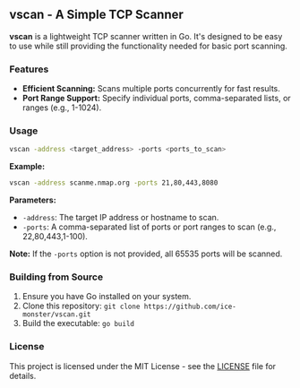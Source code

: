 ## vscan - A Simple TCP Scanner

**vscan** is a lightweight TCP scanner written in Go. It's designed to be easy to use while still providing the functionality needed for basic port scanning.

### Features

  * **Efficient Scanning:** Scans multiple ports concurrently for fast results.
  * **Port Range Support:** Specify individual ports, comma-separated lists, or ranges (e.g., 1-1024).

### Usage

```bash
vscan -address <target_address> -ports <ports_to_scan> 
```

**Example:**

```bash
vscan -address scanme.nmap.org -ports 21,80,443,8080
```

**Parameters:**

  * `-address`: The target IP address or hostname to scan.
  * `-ports`:  A comma-separated list of ports or port ranges to scan (e.g., 22,80,443,1-100).

**Note:** If the `-ports` option is not provided, all 65535 ports will be scanned.

### Building from Source

1.  Ensure you have Go installed on your system.
2.  Clone this repository: `git clone https://github.com/ice-monster/vscan.git`
3.  Build the executable: `go build`

### License

This project is licensed under the MIT License - see the [LICENSE](/LICENSE) file for details.

